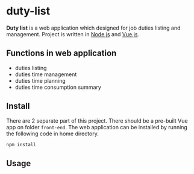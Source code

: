 # duty-list

**Duty list** is a web application which designed for job duties listing and management. Project is written in [Node.js](https://nodejs.org/en/) and [Vue.js](https://vuejs.org/). 

## Functions in web application

 - duties listing
 - duties time management
 - duties time planning
 - duties time consumption summary


## Install

There are 2 separate part of this project. There should be a pre-built Vue app on folder `front-end`. The web application can be installed by running the following code in home directory.

```sh
npm install
```

## Usage
